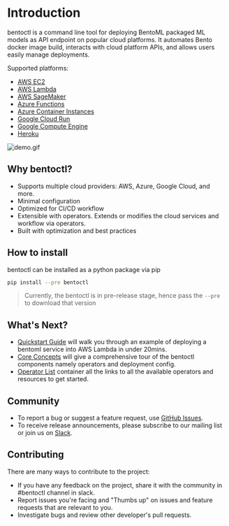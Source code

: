# Introduction

bentoctl is a command line tool for deploying BentoML packaged ML models as API endpoint on popular cloud platforms. It automates Bento docker image build, interacts with cloud platform APIs, and allows users easily manage deployments.

Supported platforms:

- [AWS EC2](https://github.com/bentoml/aws-ec2-deploy)
- [AWS Lambda](https://github.com/bentoml/aws-lambda-deploy)
- [AWS SageMaker](https://github.com/bentoml/aws-sagemaker-deploy)
- [Azure Functions](https://github.com/bentoml/azure-functions-deploy)
- [Azure Container Instances](https://github.com/bentoml/azure-container-instances-deploy)
- [Google Cloud Run](https://github.com/bentoml/google-cloud-run-deploy)
- [Google Compute Engine](https://github.com/bentoml/google-compute-engine-deploy)
- [Heroku](https://github.com/bentoml/heroku-deploy)

![demo.gif](https://github.com/bentoml/bentoctl/raw/main/demo.gif)

## Why bentoctl?

- Supports multiple cloud providers: AWS, Azure, Google Cloud, and more.
- Minimal configuration
- Optimized for CI/CD workflow
- Extensible with operators. Extends or modifies the cloud services and workflow via operators.
- Built with optimization and best practices

## How to install

bentoctl can be installed as a python package via pip

```bash
pip install --pre bentoctl
```

> Currently, the bentoctl is in pre-release stage, hence pass the `--pre` to download that version

## What's Next?

- [Quickstart Guide](./quickstart.md) will walk you through an example of deploying a bentoml service into AWS Lambda in under 20mins.
- [Core Concepts](./core-concepts.md) will give a comprehensive tour of the bentoctl components namely operators and deployment config.
- [Operator List](./operator-list.md) container all the links to all the available operators and resources to get started.

## Community

- To report a bug or suggest a feature request, use [GitHub Issues](https://github.com/bentoml/bentoctl/issues/new/choose).
- To receive release announcements, please subscribe to our mailing list or join us on [Slack](https://join.slack.com/t/bentoml/shared_invite/enQtNjcyMTY3MjE4NTgzLTU3ZDc1MWM5MzQxMWQxMzJiNTc1MTJmMzYzMTYwMjQ0OGEwNDFmZDkzYWQxNzgxYWNhNjAxZjk4MzI4OGY1Yjg).

## Contributing

There are many ways to contribute to the project:

- If you have any feedback on the project, share it with the community in #bentoctl channel in slack.
- Report issues you're facing and "Thumbs up" on issues and feature requests that are relevant to you.
- Investigate bugs and review other developer's pull requests.
